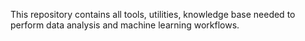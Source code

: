 This repository contains all tools, utilities, knowledge base needed to perform data analysis and machine learning workflows.
